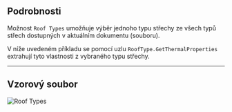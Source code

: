 ## Podrobnosti
Možnost `Roof Types` umožňuje výběr jednoho typu střechy ze všech typů střech dostupných v aktuálním dokumentu (souboru).

V níže uvedeném příkladu se pomocí uzlu `RoofType.GetThermalProperties` extrahují tyto vlastnosti z vybraného typu střechy.
___
## Vzorový soubor

![Roof Types](./DSRevitNodesUI.RoofTypes_img.jpg)
